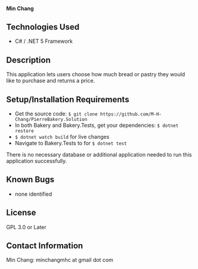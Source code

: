 #### Min Chang

## Technologies Used

- C# / .NET 5 Framework

## Description

This application lets users choose how much bread or pastry they would like to purchase and returns a price.

## Setup/Installation Requirements

- Get the source code: `$ git clone https://github.com/M-H-Chang/PierreBakery.Solution`
- In both Bakery and Bakery.Tests, get your dependencies: `$ dotnet restore`
- `$ dotnet watch build` for live changes
- Navigate to Bakery.Tests to for `$ dotnet test`

There is no necessary database or additional application needed to run this application successfully.

## Known Bugs

- none identified

## License

GPL 3.0 or Later

## Contact Information
Min Chang: minchangmhc at gmail dot com